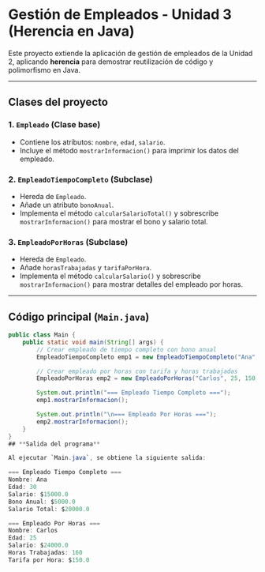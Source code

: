 # Gestión de Empleados - Unidad 3 (Herencia en Java)

Este proyecto extiende la aplicación de gestión de empleados de la Unidad 2, aplicando **herencia** para demostrar reutilización de código y polimorfismo en Java.

---

## **Clases del proyecto**

### 1. `Empleado` (Clase base)
- Contiene los atributos: `nombre`, `edad`, `salario`.
- Incluye el método `mostrarInformacion()` para imprimir los datos del empleado.

### 2. `EmpleadoTiempoCompleto` (Subclase)
- Hereda de `Empleado`.
- Añade un atributo `bonoAnual`.
- Implementa el método `calcularSalarioTotal()` y sobrescribe `mostrarInformacion()` para mostrar el bono y salario total.

### 3. `EmpleadoPorHoras` (Subclase)
- Hereda de `Empleado`.
- Añade `horasTrabajadas` y `tarifaPorHora`.
- Implementa el método `calcularSalario()` y sobrescribe `mostrarInformacion()` para mostrar detalles del empleado por horas.

---

## **Código principal (`Main.java`)**

```java
public class Main {
    public static void main(String[] args) {
        // Crear empleado de tiempo completo con bono anual
        EmpleadoTiempoCompleto emp1 = new EmpleadoTiempoCompleto("Ana", 30, 15000, 5000);

        // Crear empleado por horas con tarifa y horas trabajadas
        EmpleadoPorHoras emp2 = new EmpleadoPorHoras("Carlos", 25, 150, 160);

        System.out.println("=== Empleado Tiempo Completo ===");
        emp1.mostrarInformacion();

        System.out.println("\n=== Empleado Por Horas ===");
        emp2.mostrarInformacion();
    }
}
## **Salida del programa**

Al ejecutar `Main.java`, se obtiene la siguiente salida:

=== Empleado Tiempo Completo ===
Nombre: Ana
Edad: 30
Salario: $15000.0
Bono Anual: $5000.0
Salario Total: $20000.0

=== Empleado Por Horas ===
Nombre: Carlos
Edad: 25
Salario: $24000.0
Horas Trabajadas: 160
Tarifa por Hora: $150.0

